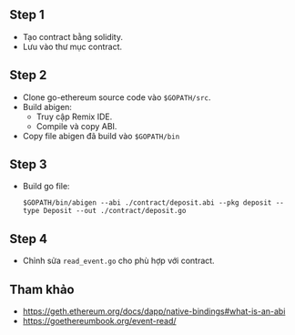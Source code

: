 ## Step 1
- Tạo contract bằng solidity.
- Lưu vào thư mục contract.

## Step 2
- Clone go-ethereum source code vào ```$GOPATH/src```.
- Build abigen:
  - Truy cập Remix IDE.
  - Compile và copy ABI.
- Copy file abigen đã build vào ```$GOPATH/bin```

## Step 3
- Build go file:
  ```
  $GOPATH/bin/abigen --abi ./contract/deposit.abi --pkg deposit --type Deposit --out ./contract/deposit.go
  ```
## Step 4
- Chỉnh sửa ```read_event.go``` cho phù hợp với contract.

## Tham khảo
- https://geth.ethereum.org/docs/dapp/native-bindings#what-is-an-abi
- https://goethereumbook.org/event-read/